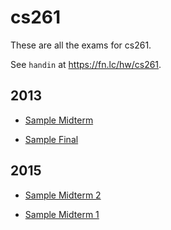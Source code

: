 # cs261

These are all the exams for cs261.

See `handin` at https://fn.lc/hw/cs261.



## 2013


* [Sample Midterm](/static/exams/cs261/2013/sampleMidterm.pdf)

* [Sample Final](/static/exams/cs261/2013/samplefinal.pdf)



## 2015


* [Sample Midterm 2](/static/exams/cs261/2015/sampleMidterm2.pdf)

* [Sample Midterm 1](/static/exams/cs261/2015/sampleMidterm1.pdf)


